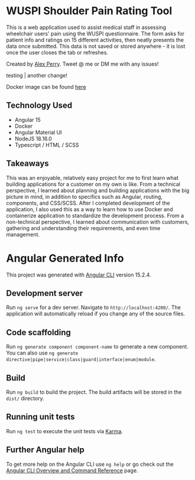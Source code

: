 # WUSPI Shoulder Pain Rating Tool

This is a web application used to assist medical staff in assessing wheelchair users' pain using the WUSPI questionnaire. The form asks for patient info and ratings on 15 different activities, then neatly presents the data once submitted. This data is not saved or stored anywhere - it is lost once the user closes the tab or refreshes.

Created by [Alex Perry](https://twitter.com/pezvstheworld). Tweet @ me or DM me with any issues!

testing | another change!

Docker image can be found [here](https://hub.docker.com/repository/docker/alexp327/pediatric-pain-rater-server)

## Technology Used

- Angular 15
- Docker
- Angular Material UI
- NodeJS 18.16.0
- Typescript / HTML / SCSS

## Takeaways

This was an enjoyable, relatively easy project for me to first learn what building applications for a customer on my own is like. From a technical perspective, I learned about planning and building applications with the big picture in mind, in addition to specifics such as Angular, routing, components, and CSS/SCSS. After I completed development of the application, I also used this as a way to learn how to use Docker and containerize application to standardize the development process. From a non-technical perspective, I learned about communication with customers, gathering and understanding their requirements, and even time management.

# Angular Generated Info

This project was generated with [Angular CLI](https://github.com/angular/angular-cli) version 15.2.4.

## Development server

Run `ng serve` for a dev server. Navigate to `http://localhost:4200/`. The application will automatically reload if you change any of the source files.

## Code scaffolding

Run `ng generate component component-name` to generate a new component. You can also use `ng generate directive|pipe|service|class|guard|interface|enum|module`.

## Build

Run `ng build` to build the project. The build artifacts will be stored in the `dist/` directory.

## Running unit tests

Run `ng test` to execute the unit tests via [Karma](https://karma-runner.github.io).

## Further Angular help

To get more help on the Angular CLI use `ng help` or go check out the [Angular CLI Overview and Command Reference](https://angular.io/cli) page.
